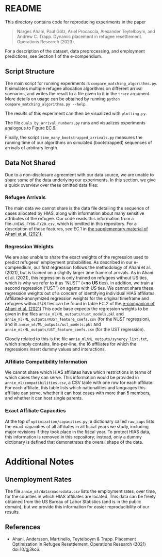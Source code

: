 # README

This directory contains code for reproducing experiments in the paper
> Narges Ahani, Paul Gölz, Ariel Procaccia, Alexander Teytelboym, and Andrew C. 
> Trapp. Dynamic placement in refugee resettlement. Operations Research (2023).

For a description of the dataset, data preprocessing, and employment
predictions, see Section 1 of the e-compendium.

## Script Structure
The main script for running experiments is `compare_matching_algorithms.py`.
It simulates multiple refugee allocation algorithms on different arrival
scenarios, and writes the result to a file given to it in the `trace` argument.
More details on usage can be obtained by running
`python compare_matching_algorithms.py --help`.

The results of this experiment can then be visualized with `plotting.py`.

The file `duals_by_arrival_numbers.py` runs and visualizes experiments
analogous to Figure EC.6.

Finally, the script `time_many_bootstrapped_arrivals.py` measures the running
time of our algorithms on simulated (bootstrapped) sequences of arrivals of
arbitrary length.

## Data Not Shared
Due to a non-disclosure agreement with our data source, we are unable to share
some of the data underlying our experiments. In this section, we give a quick
overview over these omitted data files:

### Refugee Arrivals
The main data we cannot share is the data file detailing the sequence of cases
allocated by HIAS, along with information about many sensitive attributes of
the refugee. Our code reads this information from a file`~/HIAS_FY06-FY20.csv`,
which is omitted in this repository. For a description of these features, see
EC.1 in
[the supplementary material of Ahani et al. (2021)](https://pubsonline.informs.org/doi/suppl/10.1287/opre.2020.2093/suppl_file/opre.2020.2093.sm1.pdf).

### Regression Weights
We are also unable to share the exact weights of the regression used to predict
refugees' employment probabilities. As described in our e-compendium, our first
regression follows the methodology of Ahani et al. (2021), but is trained on a
slightly larger time frame of arrivals. As in Ahani et al. (2021), this
regression is only trained on refugees without US ties, which is why we refer
to it as “NUST” (=**n**o **US** **t**ies). In addition, we train a second
regression (“UST”) on agents with US ties. We cannot share these regression
weights out of a concern of identifying individual HIAS affiliates.
Affiliated-anonymized regression weights for the original timeframe and
refugees without US ties can be found in table EC.2 of the
[e-companion of Ahani et al. (2021)](https://pubsonline.informs.org/doi/suppl/10.1287/opre.2020.2093/suppl_file/opre.2020.2093.sm1.pdf)
This code base expects the regression weights to be given in the files
`annie_ml/ML_outputs/nust_models.pkl` and
`annie_ml/ML_outputs/NUST_feature_coefs.csv` (for the NUST regression), and in
`annie_ml/ML_outputs/ust_models.pkl` and
`annie_ml/ML_outputs/UST_feature_coefs.csv` (for the UST regression).

Closely related to this is the file `annie_ml/ML_outputs/synergy_list.txt`,
which simply contains, line-per-line, the 16 affiliates for which the
regressions insert dummy values and interactions.

### Affiliate Compatibility Information
We cannot share which HIAS affiliates have which restrictions in terms
of which cases they can serve. This information would be provided in
`annie_ml/compatibilities.csv`, a CSV table with one row for each affiliate.
For each affiliate, this table lists which nationalities and languages this
affiliate can serve, whether it can host cases with more than 5 members, and
whether it can host single parents.

### Exact Affiliate Capacities
At the top of `optimization/capacities.py`, a dictionary called `raw_caps`
lists the exact capacities of all affiliates in all fiscal years we study,
including major revisions if they took place in the fiscal year. To protect
HIAS data, this information is removed in this repository; instead, only a
dummy dictionary is defined that demonstrates the overall shape of the data.

# Additional Notes
## Unemployment Rates
The file `annie_ml/data/macrodata.csv` lists the employment rates, over time,
for the counties in which HIAS affiliates are located. This data can be freely
obtained from the US Bureau of Labor Statistics (and is in the public domain),
but we provide this information for easier reproducibility of our results.

## References
- Ahani, Andersson, Martinello, Teytelboym & Trapp. Placement Optimization in Refugee Resettlement. Operations Research (2021) doi:10/gj3kc6.
